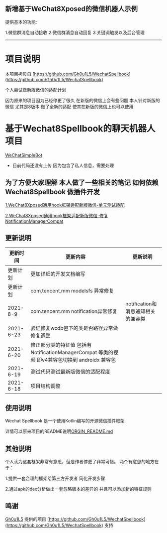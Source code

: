 
## 新增基于WeChat8Xposed的微信机器人示例

提供基本的功能:

1.微信群消息自动接收
2.微信群消息自动回复
3.关键词触发以及后台管理


-------------------------

# 项目说明

本项目拷贝自 [https://github.com/Gh0u1L5/WechatSpellbook](https://github.com/Gh0u1L5/WechatSpellbook)

个人尝试做新版微信的适配计划

因为原来的项目因为已经停更了很久 在新版的微信上会有些问题
本人针对新版的微信 尤其是8版本 做了全新的适配 使其在新版的微信上也可以使用


# 基于Wechat8Spellbook的聊天机器人项目

[WeChatSimpleBot](https://github.com/HuRuWo/WeChatSimpleBot)

- 目前代码还没有上传 因为包含了私人信息，需要处理

## 为了方便大家理解 本人做了一些相关的笔记 如何依赖 Wechat8Spellbook 做插件开发

[1.WeChat8Xposed通用hook框架适配新版微信-单元测试适配](https://www.huruwo.top/wechat8xposed%e9%80%9a%e7%94%a8hook%e6%a1%86%e6%9e%b6%e9%80%82%e9%85%8d%e6%96%b0%e7%89%88%e5%be%ae%e4%bf%a1-%e5%8d%95%e5%85%83%e6%b5%8b%e8%af%95%e9%80%82%e9%85%8d%e6%96%b0%e5%be%ae%e4%bf%a1/)

[2.WeChat8Xposed通用hook框架适配新版微信-修复NotificationManagerCompat](https://www.huruwo.top/wechat8xposed%e9%80%9a%e7%94%a8hook%e6%a1%86%e6%9e%b6%e9%80%82%e9%85%8d%e6%96%b0%e7%89%88%e5%be%ae%e4%bf%a1-%e4%bf%ae%e5%a4%8dnotificationmanagercompat%e9%80%82%e9%85%8d%e5%bc%82%e5%b8%b8/)


## 更新说明

|更新时间| 更新内容|更新说明|
|----|----| ----|
| 更新计划 | 更加详细的开发文档编写 ||
|更新计划|com.tencent.mm modelsfs 异常修复||
| 2021-8-9 | com.tencent.mm notification异常修复 |notification和消息通知相关的兼容类|
|2021-6-23 | 验证修复wcdb包下的类是否路径异常做修复调整||
|2021-6-20 | 修正部分类的特征值 包括有 NotificationManagerCompat 等类的视频 即v4兼容包切换到 androidx 兼容包||
|2021-6-19  |测试代码测试最新版微信的适配程度||
|2021-6-18  |项目结构调整||


## 使用说明

Wechat Spellbook 是一个使用Kotlin编写的开源微信插件框架

详情可以原来项目的README说明[ORGIN_README.md](ORGIN_README.md)

## 其他说明

个人认为这套框架非常有意思，但是作者停更了非常可惜。
两个有意思的地方在于：

1.提供一套合理的框架给第三方开发者 简化开发步骤

2.通过apk的dex分析做出一套忽略版本的差异的 并且可以添加新的特征规则

## 鸣谢

[Gh0u1L5](https://github.com/Gh0u1L5) 
提供的项目
[https://github.com/Gh0u1L5/WechatSpellbook](https://github.com/Gh0u1L5/WechatSpellbook) 支持

